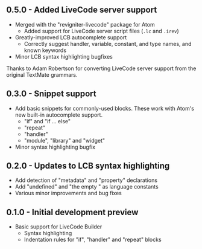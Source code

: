 ## 0.5.0 - Added LiveCode server support
* Merged with the "revigniter-livecode" package for Atom
  * Added support for LiveCode server script files (`.lc` and `.irev`)
* Greatly-improved LCB autocomplete support
  * Correctly suggest handler, variable, constant, and type names, and known
    keywords
* Minor LCB syntax highlighting bugfixes

Thanks to Adam Robertson for converting LiveCode server support from the
original TextMate grammars.

## 0.3.0 - Snippet support
* Add basic snippets for commonly-used blocks. These work with Atom's new
  built-in autocomplete support.
  * "if" and "if … else"
  * "repeat"
  * "handler"
  * "module", "library" and "widget"
* Minor syntax highlighting bugfix

## 0.2.0 - Updates to LCB syntax highlighting
* Add detection of "metadata" and "property" declarations
* Add "undefined" and "the empty <x>" as language constants
* Various minor improvements and bug fixes

## 0.1.0 - Initial development preview
* Basic support for LiveCode Builder
  * Syntax highlighting
  * Indentation rules for "if", "handler" and "repeat" blocks
